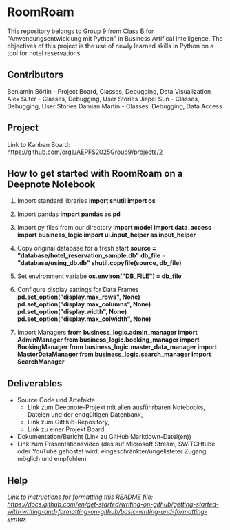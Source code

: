 # RoomRoam
This repository belongs to Group 9 from Class B for "Anwendungsentwicklung mit Python" in Business Artifical Intelligence. The objectives of this project is the use of newly learned skills in Python on a tool for hotel reservations.

## Contributors
Benjamin Börlin - Project Board, Classes, Debugging, Data Visualization
Alex Suter - Classes, Debugging, User Stories
Jiapei Sun - Classes, Debugging, User Stories
Damian Martin - Classes, Debugging, Data Access

## Project
Link to Kanban Board: https://github.com/orgs/AEPFS2025Group9/projects/2

## How to get started with RoomRoam on a Deepnote Notebook 
1. Import standard libraries 
     **import shutil 
     import os** 
 
2. Import pandas 
     **import pandas as pd** 
 
3. Import py files from our directory 
     **import model 
     import data_access 
     import business_logic 
     import ui.input_helper as input_helper** 
 
5. Copy original database for a fresh start 
     **source = "database/hotel_reservation_sample.db" 
     db_file = "database/using_db.db" 
     shutil.copyfile(source, db_file)** 
 
6. Set environment variabe 
     **os.environ["DB_FILE"] = db_file** 
 
7. Configure display sattings for Data Frames 
     **pd.set_option("display.max_rows", None) 
     pd.set_option("display.max_columns", None) 
     pd.set_option("display.width", None) 
     pd.set_option("display.max_colwidth", None)** 
 
8. Import Managers 
     **from business_logic.admin_manager import AdminManager 
     from business_logic.booking_manager import BookingManager 
     from business_logic.master_data_manager import MasterDataManager 
     from business_logic.search_manager import SearchManager** 


## Deliverables
* Source Code und Artefakte
  * Link zum Deepnote-Projekt mit allen ausführbaren Notebooks, Dateien und der 
endgültigen Datenbank,  
  * Link zum GitHub-Repository, 
  * Link zu einer Projekt Board 
* Dokumentation/Bericht (Link zu GitHub Markdown-Datei(en)) 
* Link zum Präsentationsvideo (das auf Microsoft Stream, SWITCHtube oder YouTube 
gehostet wird; eingeschränkter/ungelisteter Zugang möglich und empfohlen)


## Help
*Link to instructions for formatting this README file: https://docs.github.com/en/get-started/writing-on-github/getting-started-with-writing-and-formatting-on-github/basic-writing-and-formatting-syntax*

